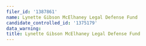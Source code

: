 ```yaml
---
filer_id: '1387861'
name: Lynette Gibson McElhaney Legal Defense Fund
candidate_controlled_id: '1375179'
data_warning: 
title: Lynette Gibson McElhaney Legal Defense Fund
---
```

